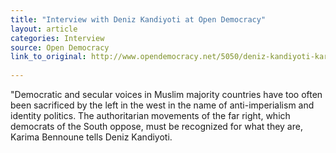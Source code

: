 ```yaml
---
title: "Interview with Deniz Kandiyoti at Open Democracy"
layout: article
categories: Interview
source: Open Democracy
link_to_original: http://www.opendemocracy.net/5050/deniz-kandiyoti-karima-bennoune/your-fatwa-does-not-apply-here
  
---
```

"Democratic and secular voices in Muslim majority countries have too often been sacrificed by the left in the west in the name of anti-imperialism and identity politics. The authoritarian movements of the far right, which democrats of the South oppose, must be recognized for what they are, Karima Bennoune tells Deniz Kandiyoti.

